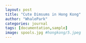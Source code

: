 ```yaml
---
layout: post
title: "Cute Dimsums in Hong Kong"
author: "WhalePark"
categories: journal
tags: [documentation,sample]
image: spools.jpg #hongkong/5.jpeg
---
```


<!-- ![buildings](../assets/img/hongkong/1.jpeg)


![buildings](../assets/img/hongkong/2.jpeg)


![buildings](../assets/img/hongkong/3.jpeg)


![dimsums](../assets/img/hongkong/4.jpeg)


![dimsums](../assets/img/hongkong/5.jpeg)


![dimsums](../assets/img/hongkong/6.jpeg)


![dimsums](../assets/img/hongkong/7.jpeg)


![dimsums](../assets/img/hongkong/8.jpeg)


![dimsums](../assets/img/hongkong/9.jpeg)


![teaparty](../assets/img/hongkong/10.jpeg)


![teaparty](../assets/img/hongkong/11.jpeg)


![noodle](../assets/img/hongkong/12.jpeg)


![buildings](../assets/img/hongkong/13.jpeg)


![buildings](../assets/img/hongkong/14.jpeg) -->



